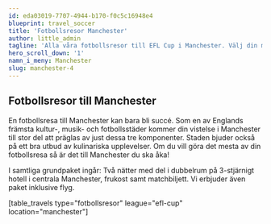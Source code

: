 ```yaml
---
id: eda03019-7707-4944-b170-f0c5c16948e4
blueprint: travel_soccer
title: 'Fotbollsresor Manchester'
author: little_admin
tagline: 'Alla våra fotbollsresor till EFL Cup i Manchester. Välj din match med biljett, hotell & flyg nedan.'
hero_scroll_down: '1'
namn_i_meny: Manchester
slug: manchester-4
---
```

<h2>Fotbollsresor till Manchester</h2>
<p>En fotbollsresa till Manchester kan bara bli succé. Som en av Englands främsta kultur-, musik- och fotbollsstäder kommer din vistelse i Manchester till stor del att präglas av just dessa tre komponenter. Staden bjuder också på ett bra utbud av kulinariska upplevelser. Om du vill göra det mesta av din fotbollsresa så är det till Manchester du ska åka!</p>
<p>I samtliga grundpaket ingår: Två nätter med del i dubbelrum på 3-stjärnigt hotell i centrala Manchester, frukost samt matchbiljett. Vi erbjuder även paket inklusive flyg.</p>
<p>[table_travels type="fotbollsresor" league="efl-cup" location="manchester"]</p>
